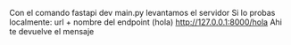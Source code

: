 Con el comando  fastapi dev main.py levantamos el servidor
Si lo probas localmente: url + nombre del endpoint (hola)
http://127.0.0.1:8000/hola
Ahi te devuelve el mensaje